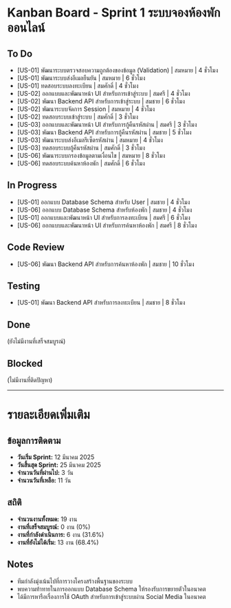 # Kanban Board - Sprint 1 ระบบจองห้องพักออนไลน์

## To Do
- [US-01] พัฒนาระบบตรวจสอบความถูกต้องของข้อมูล (Validation) | สมหมาย | 4 ชั่วโมง
- [US-01] พัฒนาระบบส่งอีเมลยืนยัน | สมหมาย | 6 ชั่วโมง
- [US-01] ทดสอบระบบลงทะเบียน | สมศักดิ์ | 4 ชั่วโมง
- [US-02] ออกแบบและพัฒนาหน้า UI สำหรับการเข้าสู่ระบบ | สมศรี | 4 ชั่วโมง
- [US-02] พัฒนา Backend API สำหรับการเข้าสู่ระบบ | สมชาย | 6 ชั่วโมง
- [US-02] พัฒนาระบบจัดการ Session | สมหมาย | 4 ชั่วโมง
- [US-02] ทดสอบระบบเข้าสู่ระบบ | สมศักดิ์ | 3 ชั่วโมง
- [US-03] ออกแบบและพัฒนาหน้า UI สำหรับการกู้คืนรหัสผ่าน | สมศรี | 3 ชั่วโมง
- [US-03] พัฒนา Backend API สำหรับการกู้คืนรหัสผ่าน | สมชาย | 5 ชั่วโมง
- [US-03] พัฒนาระบบส่งอีเมลรีเซ็ตรหัสผ่าน | สมหมาย | 4 ชั่วโมง
- [US-03] ทดสอบระบบกู้คืนรหัสผ่าน | สมศักดิ์ | 3 ชั่วโมง
- [US-06] พัฒนาระบบกรองข้อมูลตามเงื่อนไข | สมหมาย | 8 ชั่วโมง
- [US-06] ทดสอบระบบค้นหาห้องพัก | สมศักดิ์ | 6 ชั่วโมง

## In Progress
- [US-01] ออกแบบ Database Schema สำหรับ User | สมชาย | 4 ชั่วโมง
- [US-06] ออกแบบ Database Schema สำหรับห้องพัก | สมชาย | 4 ชั่วโมง
- [US-01] ออกแบบและพัฒนาหน้า UI สำหรับการลงทะเบียน | สมศรี | 6 ชั่วโมง
- [US-06] ออกแบบและพัฒนาหน้า UI สำหรับการค้นหาห้องพัก | สมศรี | 8 ชั่วโมง

## Code Review
- [US-06] พัฒนา Backend API สำหรับการค้นหาห้องพัก | สมชาย | 10 ชั่วโมง

## Testing
- [US-01] พัฒนา Backend API สำหรับการลงทะเบียน | สมชาย | 8 ชั่วโมง

## Done
(ยังไม่มีงานที่เสร็จสมบูรณ์)

## Blocked
(ไม่มีงานที่ติดปัญหา)

---

# รายละเอียดเพิ่มเติม

## ข้อมูลการติดตาม
- **วันเริ่ม Sprint:** 12 มีนาคม 2025
- **วันสิ้นสุด Sprint:** 25 มีนาคม 2025
- **จำนวนวันที่ผ่านไป:** 3 วัน
- **จำนวนวันที่เหลือ:** 11 วัน

## สถิติ
- **จำนวนงานทั้งหมด:** 19 งาน
- **งานที่เสร็จสมบูรณ์:** 0 งาน (0%)
- **งานที่กำลังดำเนินการ:** 6 งาน (31.6%)
- **งานที่ยังไม่ได้เริ่ม:** 13 งาน (68.4%)

## Notes
- ทีมกำลังมุ่งเน้นไปที่การวางโครงสร้างพื้นฐานของระบบ
- พบความท้าทายในการออกแบบ Database Schema ให้รองรับการขยายตัวในอนาคต
- ได้มีการหารือเรื่องการใช้ OAuth สำหรับการเข้าสู่ระบบผ่าน Social Media ในอนาคต
